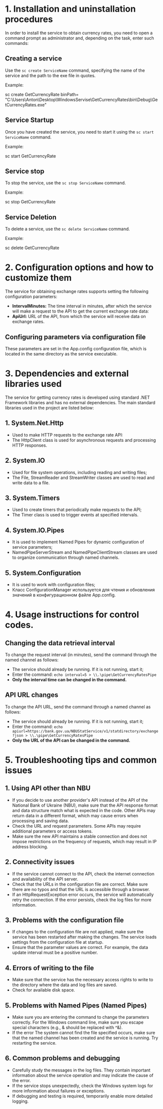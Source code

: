 # 1. Installation and uninstallation procedures

In order to install the service to obtain currency rates, you need to open a command prompt as administrator and, depending on the task, enter such commands:

## Creating a service

Use the `sc create ServiceName` command, specifying the name of the service and the path to the exe file in quotes.

Example:

sc create GetCurrencyRate binPath= "C:\Users\Anton\Desktop\WindowsServise\GetCurrencyRates\bin\Debug\GetCurrencyRates.exe"

## Service Startup

Once you have created the service, you need to start it using the `sc start ServiceName` command.

Example:

sc start GetCurrencyRate

## Service stop

To stop the service, use the `sc stop ServiceName` command.

Example:

sc stop GetCurrencyRate

## Service Deletion

To delete a service, use the `sc delete ServiceName` command.

Example:

sc delete GetCurrencyRate

# 2. Configuration options and how to customize them

The service for obtaining exchange rates supports setting the following configuration parameters:

- **IntervalMinutes:** The time interval in minutes, after which the service will make a request to the API to get the current exchange rate data:
- **ApiUrl:** URL of the API, from which the service will receive data on exchange rates.

## Configuring parameters via configuration file

These parameters are set in the App.config configuration file, which is located in the same directory as the service executable.

# 3. Dependencies and external libraries used

The service for getting currency rates is developed using standard .NET Framework libraries and has no external dependencies. The main standard libraries used in the project are listed below:

## 1. System.Net.Http

- Used to make HTTP requests to the exchange rate API:
- The HttpClient class is used for asynchronous requests and processing HTTP responses.

## 2. System.IO

- Used for file system operations, including reading and writing files;
- The File, StreamReader and StreamWriter classes are used to read and write data to a file.

## 3. System.Timers

- Used to create timers that periodically make requests to the API;
- The Timer class is used to trigger events at specified intervals.

## 4. System.IO.Pipes

- It is used to implement Named Pipes for dynamic configuration of service parameters;
- NamedPipeServerStream and NamedPipeClientStream classes are used to organize communication through named channels.

## 5. System.Configuration

- It is used to work with configuration files;
- Класс ConfigurationManager используется для чтения и обновления значений в конфигурационном файле App.config.

# 4. Usage instructions for control codes.

## Changing the data retrieval interval

To change the request interval (in minutes), send the command through the named channel as follows:

- The service should already be running. If it is not running, start it;
- Enter the command: `echo interval=5 > \\.\pipe\GetCurrencyRatesPipe`
- **Only the interval time can be changed in the command.**

## API URL changes

To change the API URL, send the command through a named channel as follows:

- The service should already be running. If it is not running, start it;
- Enter the command: `echo apiurl=https://bank.gov.ua/NBUStatService/v1/statdirectory/exchange?json > \\.\pipe\GetCurrencyRatesPipe`
- **Only the URL of the API can be changed in the command.**

# 5. Troubleshooting tips and common issues

## 1. Using API other than NBU

- If you decide to use another provider's API instead of the API of the National Bank of Ukraine (NBU), make sure that the API response format and data structure match what is expected in the code. Other APIs may return data in a different format, which may cause errors when processing and saving data.
- Check the URL and request parameters. Some APIs may require additional parameters or access tokens.
- Make sure the new API maintains a stable connection and does not impose restrictions on the frequency of requests, which may result in IP address blocking.

## 2. Connectivity issues

- If the service cannot connect to the API, check the internet connection and availability of the API server.
- Check that the URLs in the configuration file are correct. Make sure there are no typos and that the URL is accessible through a browser.
- If an HttpRequestException error occurs, the service will automatically retry the connection. If the error persists, check the log files for more information.

## 3. Problems with the configuration file

- If changes to the configuration file are not applied, make sure the service has been restarted after making the changes. The service loads settings from the configuration file at startup.
- Ensure that the parameter values are correct. For example, the data update interval must be a positive number.

## 4. Errors of writing to the file

- Make sure that the service has the necessary access rights to write to the directory where the data and log files are saved.
- Check for available disk space.

## 5. Problems with Named Pipes (Named Pipes)

- Make sure you are entering the command to change the parameters correctly. For the Windows command line, make sure you escape special characters (e.g., & should be replaced with ^&).
- If the error The system cannot find the file specified occurs, make sure that the named channel has been created and the service is running. Try restarting the service.

## 6. Common problems and debugging

- Carefully study the messages in the log files. They contain important information about the service operation and may indicate the cause of the error.
- If the service stops unexpectedly, check the Windows system logs for more information about failures or exceptions.
- If debugging and testing is required, temporarily enable more detailed logging.


